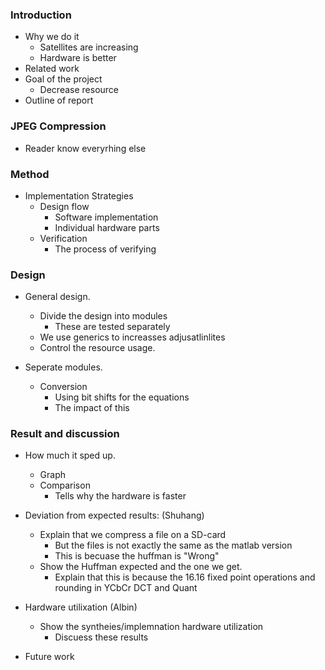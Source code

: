 ### Introduction
- Why we do it
	- Satellites are increasing
	- Hardware is better
- Related work
- Goal of the project
	- Decrease resource 
- Outline of report 

### JPEG Compression
- Reader know everyrhing else 
### Method
- Implementation Strategies
	- Design flow
		- Software implementation
		- Individual hardware parts
	- Verification
		- The process of verifying 

### Design
- General design.
	- Divide the design into modules
		- These are tested separately 
	- We use generics to increasses adjusatlinlites 
	- Control the resource usage.

- Seperate modules. 
	- Conversion
		- Using bit shifts for the equations
		- The impact of this 

### Result and discussion
- How much it sped up. 
	- Graph 
	- Comparison
		- Tells why the hardware is faster 
- Deviation from expected results: (Shuhang)
	- Explain that we compress a file on a SD-card
		- But the files is not exactly the same as the matlab version
		- This is becuase the huffman is "Wrong"
	- Show the Huffman expected and the one we get.
		- Explain that this is because the 16.16 fixed point operations and rounding in YCbCr DCT and Quant
- Hardware utilixation (Albin)
	- Show the syntheies/implemnation hardware utilization
		- Discuess these results

- Future work